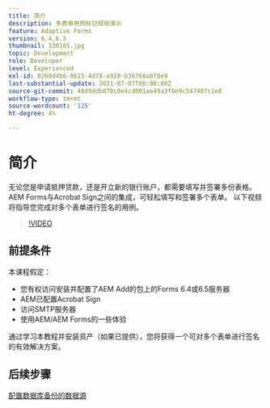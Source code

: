```yaml
---
title: 简介
description: 多表单用例标记视频演示
feature: Adaptive Forms
version: 6.4,6.5
thumbnail: 330165.jpg
topic: Development
role: Developer
level: Experienced
exl-id: 0260d4b6-8615-4d78-a920-b36766a0f8e9
last-substantial-update: 2021-07-07T00:00:00Z
source-git-commit: 48d9ddb870c0e4cd001ae49a3f0e9c547407c1e8
workflow-type: tm+mt
source-wordcount: '125'
ht-degree: 4%

---
```


# 简介

无论您是申请抵押贷款，还是开立新的银行账户，都需要填写并签署多份表格。 AEM Forms与Acrobat Sign之间的集成，可轻松填写和签署多个表单。
以下视频将指导您完成对多个表单进行签名的用例。

>[!VIDEO](https://video.tv.adobe.com/v/330165?quality=12&learn=on)

## 前提条件

本课程假定：

* 您有权访问安装并配置了AEM Add的包上的Forms 6.4或6.5服务器
* AEM已配置Acrobat Sign
* 访问SMTP服务器
* 使用AEM/AEM Forms的一些体验

通过学习本教程并安装资产（如果已提供），您将获得一个可对多个表单进行签名的有效解决方案。

## 后续步骤

[配置数据库备份的数据源 ](./configure-data-source.md)
